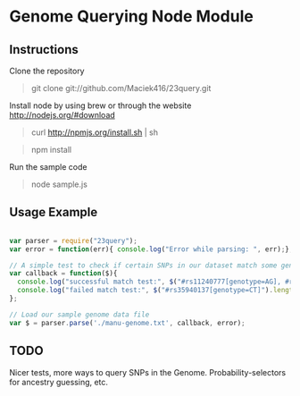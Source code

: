 # Genome Querying Node Module

## Instructions

Clone the repository

> git clone git://github.com/Maciek416/23query.git

Install node by using brew or through the website http://nodejs.org/#download

> curl http://npmjs.org/install.sh | sh

> npm install

Run the sample code

> node sample.js

## Usage Example

```javascript

var parser = require("23query");
var error = function(err){ console.log("Error while parsing: ", err);};

// A simple test to check if certain SNPs in our dataset match some genotypes.
var callback = function($){
  console.log("successful match test:", $("#rs11240777[genotype=AG], #rs35940137[genotype=GG]").length === 2 ? "passed" : "failed");
  console.log("failed match test:", $("#rs35940137[genotype=CT]").length === 0 ? "passed" : "failed");
};

// Load our sample genome data file
var $ = parser.parse('./manu-genome.txt', callback, error);

```

## TODO

Nicer tests, more ways to query SNPs in the Genome. Probability-selectors for ancestry guessing, etc.
